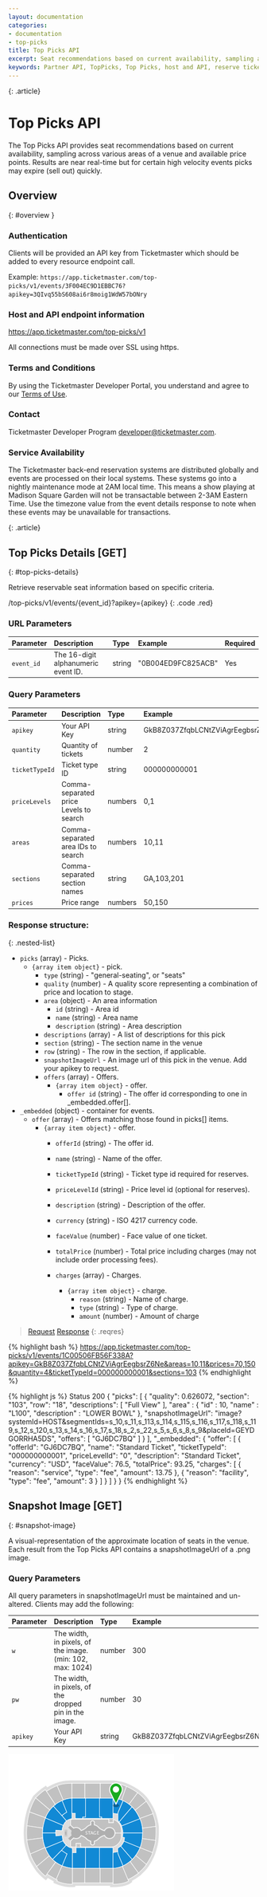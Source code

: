 ```yaml
---
layout: documentation
categories:
- documentation
- top-picks
title: Top Picks API
excerpt: Seat recommendations based on current availability, sampling across various areas of a venue and available price points.
keywords: Partner API, TopPicks, Top Picks, host and API, reserve tickets
---
```


{: .article}
# Top Picks API

The Top Picks API provides seat recommendations based on current availability, sampling across various areas of a venue and available price points. Results are near real-time but for certain high velocity events picks may expire (sell out) quickly.


## Overview
{: #overview }

### Authentication

Clients will be provided an API key from Ticketmaster which should be added to every resource endpoint call.

Example: `https://app.ticketmaster.com/top-picks/v1/events/3F004EC9D1EBBC76?apikey=3QIvq55bS608ai6r8moig1WdW57bONry`

### Host and API endpoint information

https://app.ticketmaster.com/top-picks/v1

All connections must be made over SSL using https.

### Terms and Conditions
By using the Ticketmaster Developer Portal, you understand and agree to our [Terms of Use](/support/terms-of-use/partner).

### Contact

Ticketmaster Developer Program [developer@ticketmaster.com](mailto:developer@ticketmaster.com).

### Service Availability

The Ticketmaster back-end reservation systems are distributed globally and events are processed on their local systems.  These systems go into a nightly maintenance mode at 2AM local time. This means a show playing at Madison Square Garden will not be transactable between 2-3AM Eastern Time.  Use the timezone value from the event details response to note when these events may be unavailable for transactions.


{: .article}
## Top Picks Details  [GET]
{: #top-picks-details}

Retrieve reservable seat information based on specific criteria.

/top-picks/v1/events/{event_id}?apikey={apikey}
{: .code .red}

### URL Parameters

| Parameter  | Description          | Type              | Example      | Required |
|:-----------|:---------------------|:----------------- |:------------------ |:-------- |
| `event_id` | The 16-digit alphanumeric event ID.     | string            |     "0B004ED9FC825ACB"           | Yes      |

### Query Parameters

| Parameter  | Description          | Type              | Example      | Required |
|:-----------|:---------------------|:----------------- |:------------------ |:-------- |
| `apikey`   | Your API Key         | string            |     GkB8Z037ZfqbLCNtZViAgrEegbsrZ6Ne          | Yes      |
| `quantity`   | Quantity of tickets         | number            |     2          | No (default=2)      |
| `ticketTypeId`   | Ticket type ID         | string            |     000000000001          | No      |
| `priceLevels` | Comma-separated price Levels to search | numbers | 0,1 | No |
| `areas` | Comma-separated area IDs to search | numbers | 10,11 | No |
| `sections` | Comma-separated section names | string | GA,103,201 | No |
| `prices` | Price range | numbers | 50,150 | No |

### Response structure:

{: .nested-list}

- `picks` (array) - Picks.
    - `{array item object}` - pick.
        * `type` (string) - "general-seating", or "seats"
        * `quality` (number) - A quality score representing a combination of price and location to stage.
        * `area` (object) - An area information
            - `id` (string) - Area id
            - `name` (string) - Area name
            - `description` (string) - Area description
        * `descriptions` (array) - A list of descriptions for this pick
        * `section` (string) - The section name in the venue
        * `row` (string) - The row in the section, if applicable.
        * `snapshotImageUrl` - An image url of this pick in the venue. Add your apikey to request.
        * `offers` (array) - Offers.    
            - `{array item object}` - offer.
                - `offer id` (string) - The offer id corresponding to one in _embedded.offer[].
- `_embedded` (object) - container for events.
    * `offer` (array) - Offers matching those found in picks[] items.
        - `{array item object}` - offer.
            * `offerId` (string) - The offer id.
            * `name` (string) - Name of the offer.
            * `ticketTypeId` (string) - Ticket type id required for reserves.
            * `priceLevelId` (string) - Price level id (optional for reserves).
            * `description` (string) - Description of the offer.
            * `currency` (string) - ISO 4217 currency code.
            * `faceValue` (number) - Face value of one ticket.
            * `totalPrice` (number) - Total price including charges (may not include order processing fees).

            * `charges` (array) - Charges.    
                - `{array item object}` - charge.
                    - `reason` (string) - Name of charge.
                    - `type` (string) - Type of charge.
                    - `amount` (number) - Amount of charge

>[Request](#req)
>[Response](#res)
{: .reqres}


{% highlight bash %}
https://app.ticketmaster.com/top-picks/v1/events/1C00506FB56F338A?apikey=GkB8Z037ZfqbLCNtZViAgrEegbsrZ6Ne&areas=10,11&prices=70,150&quantity=4&ticketTypeId=000000000001&sections=103
{% endhighlight %}

{% highlight js %}
Status 200
{
  "picks": [
    {
      "quality": 0.626072,
      "section": "103",
      "row": "18",
      "descriptions": [
          "Full View"
      ],
      "area" : {
        "id" : 10,
        "name" : "L100",
        "description" : "LOWER BOWL"
      },
      "snapshotImageUrl": "image?systemId=HOST&segmentIds=s_10,s_11,s_113,s_114,s_115,s_116,s_117,s_118,s_119,s_12,s_120,s_13,s_14,s_16,s_17,s_18,s_2,s_22,s_5,s_6,s_8,s_9&placeId=GEYDGORRHA5DS",
      "offers": [
        "GJ6DC7BQ"
      ]
    }
  ],
  "_embedded": {
    "offer": [
      {
        "offerId": "GJ6DC7BQ",
        "name": "Standard Ticket",
        "ticketTypeId": "000000000001",
        "priceLevelId": "0",
        "description": "Standard Ticket",
        "currency": "USD",
        "faceValue": 76.5,
        "totalPrice": 93.25,
        "charges": [
          {
            "reason": "service",
            "type": "fee",
            "amount": 13.75
          },
          {
            "reason": "facility",
            "type": "fee",
            "amount": 3
          }
        ]
      }
    ]
  }
}
{% endhighlight %}


## Snapshot Image [GET]
{: #snapshot-image}

A visual-representation of the approximate location of seats in the venue. Each result from the Top Picks API contains a snapshotImageUrl of a .png image.


### Query Parameters
All query parameters in snapshotImageUrl must be maintained and un-altered. Clients may add the following:

| Parameter  | Description          | Type              | Example      | Required |
|:-----------|:---------------------|:----------------- |:------------------ |:-------- |
| `w`   | The width, in pixels, of the image.  (min: 102, max: 1024)      | number            |     300          | No      |
| `pw`   | The width, in pixels, of the dropped pin in the image.         | number            |     30          | No      |
| `apikey`   | Your API Key         | string            |     GkB8Z037ZfqbLCNtZViAgrEegbsrZ6Ne           | Yes      |


![pick image](/assets/img/products-and-docs/top-pick-1.png)



